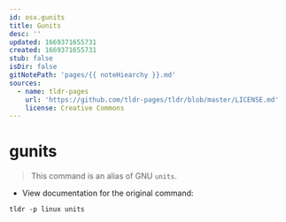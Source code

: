 ```yaml
---
id: osx.gunits
title: Gunits
desc: ''
updated: 1669371655731
created: 1669371655731
stub: false
isDir: false
gitNotePath: 'pages/{{ noteHiearchy }}.md'
sources:
  - name: tldr-pages
    url: 'https://github.com/tldr-pages/tldr/blob/master/LICENSE.md'
    license: Creative Commons
---
```

# gunits

> This command is an alias of GNU `units`.

- View documentation for the original command:

`tldr -p linux units`

